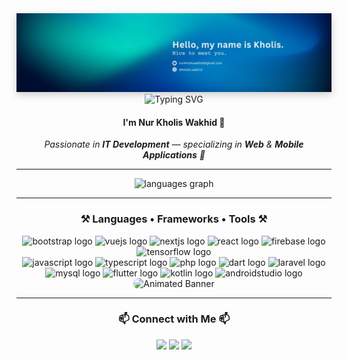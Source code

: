 <!-- HEADER BANNER -->
<div align="center">
    <img 
        src="https://raw.githubusercontent.com/nurkholiswakhid/nurkholiswakhid/main/img/1737572452774.jpeg" 
        alt="Header Banner" 
        style="max-width: 100%;  box-shadow: 0px 4px 12px rgba(0,0,0,0.2);" 
    />
</div>



<div align="center">
    <img src="https://readme-typing-svg.herokuapp.com?font=Righteous&size=35&pause=1000&color=FFFFFF&center=true&vCenter=true&width=600&height=70&duration=3500&lines=Hi+Friend+👋;Welcome+to+my+GitHub+Profile!+🚀;I+Love+Building+Cool+Stuff+💻;Let's+Create+Something+Amazing!+✨" alt="Typing SVG" />
</div>

<!-- INTRO -->
<h4 align="center">
  I'm 
  <span >
    Nur Kholis Wakhid
  </span> 👋
</h4>

<p align="center"><em>Passionate in <strong>IT Development</strong> — specializing in <strong>Web</strong> & <strong>Mobile Applications</strong> 🚀</em></p>

---

<!-- STATS -->
<div align="center">
  <img src="https://github-readme-stats.vercel.app/api/top-langs?username=nurkholiswakhid&locale=en&hide_title=false&layout=compact&card_width=320&langs_count=10&theme=github_dark&hide_border=true" height="150" alt="languages graph"  />
</div>

---

<!-- TOOLS -->
<h3 align="center">⚒️ Languages • Frameworks • Tools ⚒️</h3>
<div align="center">
  <img src="https://cdn.jsdelivr.net/gh/devicons/devicon/icons/bootstrap/bootstrap-original.svg" height="40" alt="bootstrap logo"  />
  <img src="https://cdn.jsdelivr.net/gh/devicons/devicon/icons/vuejs/vuejs-original.svg" height="40" alt="vuejs logo"  />
  
  <img src="https://cdn.jsdelivr.net/gh/devicons/devicon/icons/nextjs/nextjs-original.svg" height="40" alt="nextjs logo"  />
  <img src="https://cdn.jsdelivr.net/gh/devicons/devicon/icons/react/react-original.svg" height="40" alt="react logo"  />
  <img src="https://cdn.jsdelivr.net/gh/devicons/devicon/icons/firebase/firebase-plain.svg" height="40" alt="firebase logo"  />
  <img src="https://cdn.jsdelivr.net/gh/devicons/devicon/icons/tensorflow/tensorflow-original.svg" height="40" alt="tensorflow logo"  />
</div>
<div align="center">
  <img src="https://cdn.jsdelivr.net/gh/devicons/devicon/icons/javascript/javascript-original.svg" height="40" alt="javascript logo"  />
  <img src="https://cdn.jsdelivr.net/gh/devicons/devicon/icons/typescript/typescript-original.svg" height="40" alt="typescript logo"  />
  <img src="https://cdn.jsdelivr.net/gh/devicons/devicon/icons/php/php-original.svg" height="40" alt="php logo"  />
  <img src="https://cdn.jsdelivr.net/gh/devicons/devicon/icons/dart/dart-original.svg" height="40" alt="dart logo"  />
  <img src="https://cdn.jsdelivr.net/gh/devicons/devicon/icons/laravel/laravel-original.svg" height="40" alt="laravel logo"  />
  <img src="https://cdn.jsdelivr.net/gh/devicons/devicon/icons/mysql/mysql-original-wordmark.svg" height="40" alt="mysql logo"  />
  <img src="https://cdn.jsdelivr.net/gh/devicons/devicon/icons/flutter/flutter-original.svg" height="40" alt="flutter logo"  />
  <img src="https://cdn.jsdelivr.net/gh/devicons/devicon/icons/kotlin/kotlin-original.svg" height="40" alt="kotlin logo"  />
  <img src="https://cdn.jsdelivr.net/gh/devicons/devicon/icons/androidstudio/androidstudio-original.svg" height="40" alt="androidstudio logo"  />
</div>
<!-- HEADER GIF -->
<div align="center">
    <img src="https://media.giphy.com/media/qgQUggAC3Pfv687qPC/giphy.gif" alt="Animated Banner" style="max-width: 100%; border-radius: 12px;" />
</div>

---

<!-- CONTACT -->
<h3 align="center">📫 Connect with Me 📫</h3>
<div align="center">
  <a href="https://www.instagram.com/kholis.wakhid/"><img src="https://img.shields.io/badge/Instagram-%23E4405F.svg?style=for-the-badge&logo=Instagram&logoColor=white" /></a>
  <a href="https://www.linkedin.com/in/nurkholiswakhid"><img src="https://img.shields.io/badge/LinkedIn-%230077B5.svg?style=for-the-badge&logo=linkedin&logoColor=white" /></a>
  <a href="mailto:nurkholiswakhid@gmail.com"><img src="https://img.shields.io/badge/Gmail-%23D14836.svg?style=for-the-badge&logo=gmail&logoColor=white" /></a>
</div>
